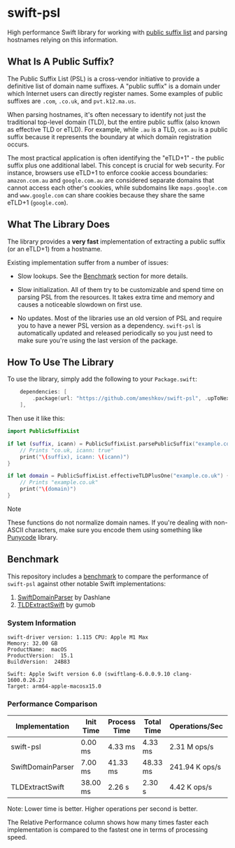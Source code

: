 # swift-psl

High performance Swift library for working with [public suffix list][publicsuffixlist]
and parsing hostnames relying on this information.

[publicsuffixlist]: https://publicsuffix.org/

## What Is A Public Suffix?

The Public Suffix List (PSL) is a cross-vendor initiative to provide
a definitive list of domain name suffixes. A "public suffix" is a domain under
which Internet users can directly register names. Some examples of public
suffixes are `.com`, `.co.uk`, and `pvt.k12.ma.us`.

When parsing hostnames, it's often necessary to identify not just the traditional top-level domain (TLD), but the entire public suffix (also known as effective TLD or eTLD). For example, while `.au` is a TLD, `com.au` is a public suffix because it represents the boundary at which domain registration occurs.

The most practical application is often identifying the "eTLD+1" - the public suffix plus one additional label. This concept is crucial for web security. For instance, browsers use eTLD+1 to enforce cookie access boundaries: `amazon.com.au` and `google.com.au` are considered separate domains that cannot access each other's cookies, while subdomains like `maps.google.com` and `www.google.com` can share cookies because they share the same eTLD+1 (`google.com`).

## What The Library Does

The library provides a **very fast** implementation of extracting a public
suffix (or an eTLD+1) from a hostname.

Existing implementation suffer from a number of issues:

* Slow lookups. See the [Benchmark](#benchmark) section for more details.

* Slow initialization. All of them try to be customizable and spend time on
  parsing PSL from the resources. It takes extra time and memory and causes a
  noticeable slowdown on first use.

* No updates. Most of the libraries use an old version of PSL and require you
  to have a newer PSL version as a dependency. `swift-psl` is automatically
  updated and released periodically so you just need to make sure you're using
  the last version of the package.

## How To Use The Library

To use the library, simply add the following to your `Package.swift`:

```swift
    dependencies: [
        .package(url: "https://github.com/ameshkov/swift-psl", .upToNextMinor(from: "1.0.0"))
    ],
```

Then use it like this:

```swift
import PublicSuffixList

if let (suffix, icann) = PublicSuffixList.parsePublicSuffix("example.co.uk") {
    // Prints "co.uk, icann: true"
    print("\(suffix), icann: \(icann)")
}

if let domain = PublicSuffixList.effectiveTLDPlusOne("example.co.uk") {
    // Prints "example.co.uk"
    print("\(domain)")
}
```

> [!NOTE]
> These functions do not normalize domain names. If you're dealing with
non-ASCII characters, make sure you encode them using something like
[Punycode][punycode] library.

[punycode]: https://github.com/gumob/PunycodeSwift

## Benchmark

This repository includes a [benchmark](Benchmark) to compare the performance
of `swift-psl` against other notable Swift implementations:

1. [SwiftDomainParser](https://github.com/Dashlane/SwiftDomainParser) by Dashlane
2. [TLDExtractSwift](https://github.com/gumob/TLDExtractSwift) by gumob

### System Information

```shell
swift-driver version: 1.115 CPU: Apple M1 Max
Memory: 32.00 GB
ProductName:  macOS
ProductVersion:  15.1
BuildVersion:  24B83

Swift: Apple Swift version 6.0 (swiftlang-6.0.0.9.10 clang-1600.0.26.2)
Target: arm64-apple-macosx15.0
```

### Performance Comparison

| Implementation       | Init Time       | Process Time    | Total Time      | Operations/Sec     | Relative Perf   |
| -------------------- | --------------- | --------------- | --------------- | ------------------ | --------------- |
| swift-psl            | 0.00 ms         | 4.33 ms         | 4.33 ms         | 2.31 M ops/s       | 1.000x          |
| SwiftDomainParser    | 7.00 ms         | 41.33 ms        | 48.33 ms        | 241.94 K ops/s     | 0.105x          |
| TLDExtractSwift      | 38.00 ms        | 2.26 s          | 2.30 s          | 4.42 K ops/s       | 0.002x          |

Note: Lower time is better. Higher operations per second is better.

The Relative Performance column shows how many times faster each implementation
is compared to the fastest one in terms of processing speed.
